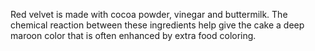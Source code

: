 
Red velvet is made with cocoa powder, vinegar and buttermilk. 
The chemical reaction between these ingredients help give the cake a deep maroon color that is often enhanced by extra food coloring.